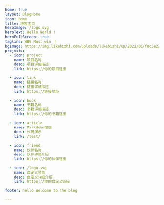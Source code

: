 ```yaml
---
home: true
layout: BlogHome
icon: home
title: 博客主页
heroImage: /logo.svg
heroText: Hello World !
heroFullScreen: true
tagline: WBG Must win ！ 
bgImage: https://img.likebizhi.com/uploads/likebizhi/up/2022/01/f8c5e22bc42f7dd4344a3a1d309a1de5414.jpg
projects:
  - icon: project
    name: 项目名称
    desc: 项目详细描述
    link: https://你的项目链接

  - icon: link
    name: 链接名称
    desc: 链接详细描述
    link: https://链接地址

  - icon: book
    name: 书籍名称
    desc: 书籍详细描述
    link: https://你的书籍链接

  - icon: article
    name: Markdown增强
    desc: 代码演示
    link: /test/

  - icon: friend
    name: 伙伴名称
    desc: 伙伴详细介绍
    link: https://你的伙伴链接

  - icon: /logo.svg
    name: 自定义项目
    desc: 自定义详细介绍
    link: https://你的自定义链接

footer: hello Welcome to the blog

---
```


